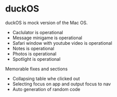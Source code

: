 # duckOS
duckOS is mock version of the Mac OS.

- Caclulator is operational
- Message minigame is operational
- Safari window with youtube video is operational
- Notes is operational
- Photos is operational
- Spotlight is operational

Memorable fixes and sections

- Collapsing table whe clicked out
- Selecting focus on app and output focus to nav
- Auto generation of random code